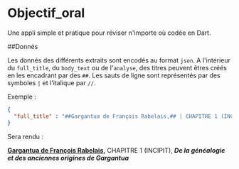 # Objectif_oral

Une appli simple et pratique pour réviser n'importe où codée en Dart.


##Donnés

Les donnés des différents extraits sont encodés au format `json`.
A l'intérieur du `full_title`, du `body_text` ou de l'`analyse`, des titres peuvent êtres créés en les encadrant par des `##`.
Les sauts de ligne sont représentés par des symboles ` | ` et l'italique par `//`.

Exemple :
```json
{
  "full_title" : "##Gargantua de François Rabelais,## | CHAPITRE 1 (INCIPIT), | //De la généalogie et des anciennes origines de Gargantua//"
}
```
Sera rendu :

<u>**Gargantua de François Rabelais,**</u>
CHAPITRE 1 (INCIPIT),
***De la généalogie et des anciennes origines de Gargantua***